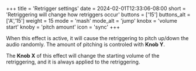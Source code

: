 +++
title = 'Retrigger settings'
date = 2024-02-01T12:33:06-08:00
short = 'Retriggering will change how retriggers occur'
buttons = ['15']
buttons_alt = ['A','15']
weight = 15
mode = 'mash'
mode_alt = 'jump'
knobx = 'volume start'
knoby = 'pitch amount'
icon = 'sync'
+++

When this effect is active, it will cause the retriggering to pitch up/down the audio randomly. The amount of pitching is controled with **Knob Y**.

The **Knob X** of this effect will change the starting volume of the retriggering, and it is always applied to the retriggering.